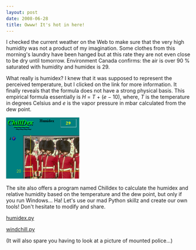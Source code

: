 ```yaml
---
layout: post
date: 2008-06-28
title: Owww! It's hot in here!
---
```


I checked the current weather on the Web to make sure that the very high
humidity was not a product of my imagination. Some clothes from this morning's
laundry have been hanged but at this rate they are not even close to be dry
until tomorrow. Environment Canada confirms: the air is over 90 % saturated
with humidity and humidex is 29.

What really is humidex? I knew that it was supposed to represent the perceived
temperature, but I clicked on the link for more information. It finally reveals
that the formula does not have a strong physical basis. This empirical formula
essentially is <i>H</i> = <i>T</i> + (<i>e</i> − 10), where, <i>T</i> is the
temperature in degrees Celsius and <i>e</i> is the vapor pressure in mbar
calculated from the dew point.

![Chilldex screenshot](/img/chilldex.png)

The site also offers a program named Chilldex to calculate the humidex
and relative humidity based on the temperature and the dew point, but only if
you run Windows... Ha! Let's use our mad Python skillz and create our own
tools! Don't hesitate to modify and share.

[humidex.py](/code/humidex.py)

[windchill.py](/code/windchill.py)

(It will also spare you having to look at a picture of mounted police...)
